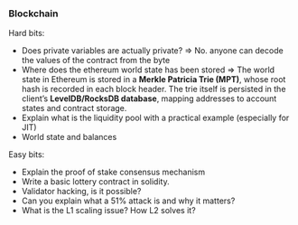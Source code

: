 ### Blockchain

Hard bits:
-  Does private variables are actually private? => No. anyone can decode the values of the contract from the byte
- Where does the ethereum world state has been stored => The world state in Ethereum is stored in a **Merkle Patricia Trie (MPT)**, whose root hash is recorded in each block header. The trie itself is persisted in the client’s **LevelDB/RocksDB database**, mapping addresses to account states and contract storage.
- Explain what is the liquidity pool with a practical example (especially for JIT)
- World state and balances

Easy bits:
- Explain the proof of stake consensus mechanism
- Write a basic lottery contract in solidity.
- Validator hacking, is it possible?
- Can you explain what a 51% attack is and why it matters?
- What is the L1 scaling issue? How L2 solves it?